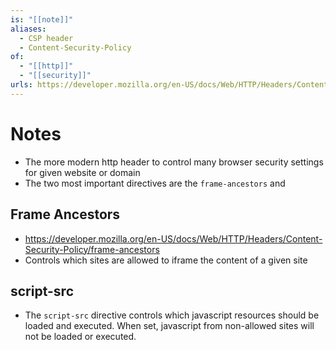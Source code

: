 ```yaml
---
is: "[[note]]"
aliases:
  - CSP header
  - Content-Security-Policy
of:
  - "[[http]]"
  - "[[security]]"
urls: https://developer.mozilla.org/en-US/docs/Web/HTTP/Headers/Content-Security-Policy
---
```

# Notes
- The more modern http header to control many browser security settings for given website or domain
- The two most important directives are the `frame-ancestors` and 

## Frame Ancestors
- https://developer.mozilla.org/en-US/docs/Web/HTTP/Headers/Content-Security-Policy/frame-ancestors
- Controls which sites are allowed to iframe the content of a given site

## script-src
- The `script-src` directive controls which javascript resources should be loaded and executed. When set, javascript from non-allowed sites will not be loaded or executed.